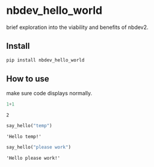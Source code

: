 nbdev_hello_world
================

<!-- WARNING: THIS FILE WAS AUTOGENERATED! DO NOT EDIT! -->

brief exploration into the viability and benefits of nbdev2.

## Install

``` sh
pip install nbdev_hello_world
```

## How to use

make sure code displays normally.

``` python
1+1
```

    2

``` python
say_hello("temp")
```

    'Hello temp!'

``` python
say_hello("please work")
```

    'Hello please work!'

